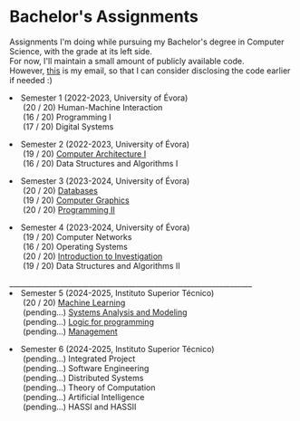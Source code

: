# Bachelor's Assignments
Assignments I'm doing while pursuing my Bachelor's degree in Computer Science, with the grade at its left side.<br />
For now, I'll maintain a small amount of publicly available code. <br /> 
However, <a href="mailto:axelcarapinha20@gmail.com">this</a>
is my email, so that I can consider disclosing the code earlier if needed :) <br />

<!-- TABLE OF CONTENTS -->
  <li>
    Semester 1 (2022-2023, University of Évora)
    <ul>
        (20 / 20) Human-Machine Interaction <br />
        (16 / 20) Programming I <br />
        (17 / 20) Digital Systems <br />
    </ul>
  </li>
  <li>
    Semester 2 (2022-2023, University of Évora)
    <ul>
        (19 / 20) <a href="./02_Computer-Architecture-I/">Computer Architecture I</a><br />
        (16 / 20) Data Structures and Algorithms I <br />
    </ul> 
  </li>
  <li>
    Semester 3 (2023-2024, University of Évora)
    <ul>
        (20 / 20) <a href="./03_Databases/">Databases</a><br />
        (19 / 20) <a href="./03_Computer-Graphics/">Computer Graphics</a><br/>
        (20 / 20) <a href="./03_Programming_II/">Programming II</a> <br />
    </ul>
  </li>
  <li>
    Semester 4 (2023-2024, University of Évora)
    <ul>
        (19 / 20) Computer Networks <br />
        (16 / 20) Operating Systems <br />
        (20 / 20) <a href="./04_Introduction-to-Investigation/">Introduction to Investigation</a><br />
        (19 / 20) Data Structures and Algorithms II <br />
    </ul>
  </li>
___________________________________________________________________
  <li>
    Semester 5 (2024-2025, Instituto Superior Técnico)
    <ul>
        (20 / 20) <a href="https://github.com/axelcarapinha/IST_Machine-learning">Machine Learning<a/><br />
        (pending...) <a href="https://github.com/axelcarapinha/IST_AMS">Systems Analysis and Modeling<a/> <br />
        (pending...) <a href="https://github.com/axelcarapinha/IST_LP">Logic for programming<a/> <br />
        (pending...) <a href="https://github.com/axelcarapinha/IST_MC">Management<a/> <br />
    </ul>
  </li>
  <li>
    Semester 6 (2024-2025, Instituto Superior Técnico)
    <ul>
        (pending...) Integrated Project <br />
        (pending...) Software Engineering <br />
        (pending...) Distributed Systems <br />
        (pending...) Theory of Computation <br />
        (pending...) Artificial Intelligence <br />
        (pending...) HASSI and HASSII <br />
    </ul>
  </li>

[^1]: University of Évora <br/>
[^2]: Data Structures and Algorithms <br/>
[^3]: Instituto Superior Técnico

